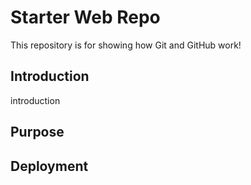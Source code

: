 # Starter Web Repo

This repository is for showing how Git and GitHub work!

## Introduction
introduction

## Purpose



## Deployment